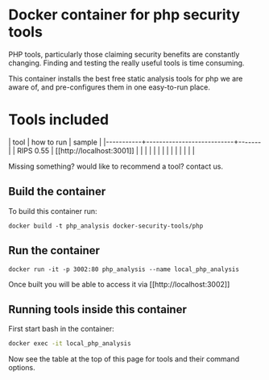 # Docker container for php security tools

PHP tools, particularly those claiming security benefits are constantly changing. Finding and testing the really useful tools is time consuming. 

This container installs the best free static analysis tools for php we are aware of, and pre-configures them in one easy-to-run place.

# Tools included

| tool      | how to run                | sample |
|-----------+---------------------------+-------|
| RIPS 0.55 | [[http://localhost:3001]] |       |
|           |                           |       |
|           |                           |       |
|           |                           |       |

Missing something? would like to recommend a tool? contact us.

## Build the container

To build this container run:

```
docker build -t php_analysis docker-security-tools/php
```

## Run the container

```
docker run -it -p 3002:80 php_analysis --name local_php_analysis
```

Once built you will be able to access it via [[http://localhost:3002]]

## Running tools inside this container

First start bash in the container:

```bash
docker exec -it local_php_analysis
```

Now see the table at the top of this page for tools and their command options.
